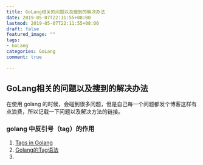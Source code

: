 ```yaml
---
title: GoLang相关的问题以及搜到的解决办法
date: 2019-05-07T22:11:55+08:00
lastmod: 2019-05-07T22:11:55+08:00
draft: false
featured_image: ""
tags:
- GoLang
categories: GoLang
comment: true

---
```


## GoLang相关的问题以及搜到的解决办法

在使用 golang 的时候，会碰到很多问题，但是自己每一个问题都发个博客这样有点浪费，所以记载一下问题以及解决方法的链接。

### golang 中反引号（tag）的作用

1. [Tags in Golang](https://juejin.im/post/5b338516f265da596e4ceb9e)
2. [Golang的Tag语法](https://studygolang.com/articles/14469)
3. 